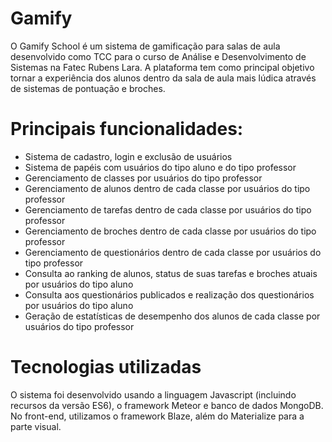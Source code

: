 # Gamify

O Gamify School é um sistema de gamificação para salas de aula desenvolvido como TCC para o curso de Análise e Desenvolvimento de Sistemas na Fatec Rubens Lara. A plataforma tem como principal objetivo tornar a experiência dos alunos dentro da sala de aula mais lúdica através de sistemas de pontuação e broches.

# Principais funcionalidades:
- Sistema de cadastro, login e exclusão de usuários
- Sistema de papéis com usuários do tipo aluno e do tipo professor
- Gerenciamento de classes por usuários do tipo professor
- Gerenciamento de alunos dentro de cada classe por usuários do tipo professor
- Gerenciamento de tarefas dentro de cada classe por usuários do tipo professor
- Gerenciamento de broches dentro de cada classe por usuários do tipo professor
- Gerenciamento de questionários dentro de cada classe por usuários do tipo professor
- Consulta ao ranking de alunos, status de suas tarefas e broches atuais por usuários do tipo aluno
- Consulta aos questionários publicados e realização dos questionários por usuários do tipo aluno
- Geração de estatísticas de desempenho dos alunos de cada classe por usuários do tipo professor

# Tecnologias utilizadas

O sistema foi desenvolvido usando a linguagem Javascript (incluindo recursos da versão ES6), o framework Meteor e banco de dados MongoDB. No front-end, utilizamos o framework Blaze, além do Materialize para a parte visual.
